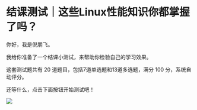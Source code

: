# 结课测试｜这些Linux性能知识你都掌握了吗？
你好，我是倪朋飞。

我给你准备了一个结课小测试，来帮助你检验自己的学习效果。

这套测试题共有 20 道题目，包括7道单选题和13道多选题，满分 100 分，系统自动评分。

还等什么，点击下面按钮开始测试吧！

[![](images/224360/28d1be62669b4f3cc01c36466bf811a4.png)](http://time.geekbang.org/quiz/intro?act_id=103&exam_id=218)